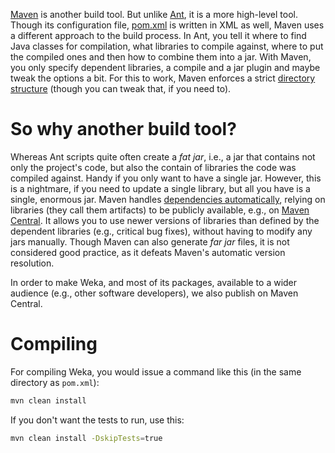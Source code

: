 [Maven](https://maven.apache.org/) is another build tool. But unlike [Ant](ant.md), it is a more high-level tool. Though its configuration file, [pom.xml](https://maven.apache.org/pom.html) is written in XML as well, Maven uses a different approach to the build process. In Ant, you tell it where to find Java classes for compilation, what libraries to compile against, where to put the compiled ones and then how to combine them into a jar. With Maven, you only specify dependent libraries, a compile and a jar plugin and maybe tweak the options a bit. For this to work, Maven enforces a strict [directory structure](https://maven.apache.org/guides/introduction/introduction-to-the-standard-directory-layout.html) (though you can tweak that, if you need to).

# So why another build tool?
Whereas Ant scripts quite often create a *fat jar*, i.e., a jar that contains not only the project's code, but also the contain of libraries the code was compiled against. Handy if you only want to have a single jar. However, this is a nightmare, if you need to update a single library, but all you have is a single, enormous jar. Maven handles [dependencies automatically](https://maven.apache.org/guides/introduction/introduction-to-dependency-mechanism.html), relying on libraries (they call them artifacts) to be publicly available, e.g., on [Maven Central](http://search.maven.org/). It allows you to use newer versions of libraries than defined by the dependent libraries (e.g., critical bug fixes), without having to modify any jars manually. Though Maven can also generate *far jar* files, it is not considered good practice, as it defeats Maven's automatic version resolution.

In order to make Weka, and most of its packages, available to a wider audience (e.g., other software developers), we also publish on Maven Central.

# Compiling
For compiling Weka, you would issue a command like this (in the same directory as `pom.xml`):

```bash
mvn clean install
```

If you don't want the tests to run, use this:
```bash
mvn clean install -DskipTests=true
```

